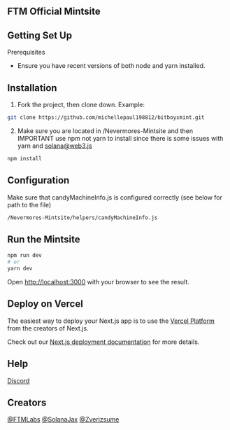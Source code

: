 ## FTM Official Mintsite

## Getting Set Up

Prerequisites

- Ensure you have recent versions of both node and yarn installed.

## Installation

1. Fork the project, then clone down. Example:

```bash
git clone https://github.com/michellepaul198812/bitboysmint.git
```

2. Make sure you are located in /Nevermores-Mintsite and then IMPORTANT use npm not yarn to install since there is some issues with yarn and solana@web3.js

```bash
npm install
```

## Configuration

Make sure that candyMachineInfo.js is configured correctly (see below for path to the file)

```bash
/Nevermores-Mintsite/helpers/candyMachineInfo.js
```

## Run the Mintsite

```bash
npm run dev
# or
yarn dev
```

Open [http://localhost:3000](http://localhost:3000) with your browser to see the result.

## Deploy on Vercel

The easiest way to deploy your Next.js app is to use the [Vercel Platform](https://vercel.com/new?utm_medium=default-template&filter=next.js&utm_source=create-next-app&utm_campaign=create-next-app-readme) from the creators of Next.js.

Check out our [Next.js deployment documentation](https://nextjs.org/docs/deployment) for more details.

## Help

[Discord](https://discord.gg/DUaQvT7AsZ)

## Creators

[@FTMLabs](https://github.com/FTMLabs)
[@SolanaJax](https://github.com/SolanaJax)
[@Zverizsume](https://github.com/Zverizsume)
